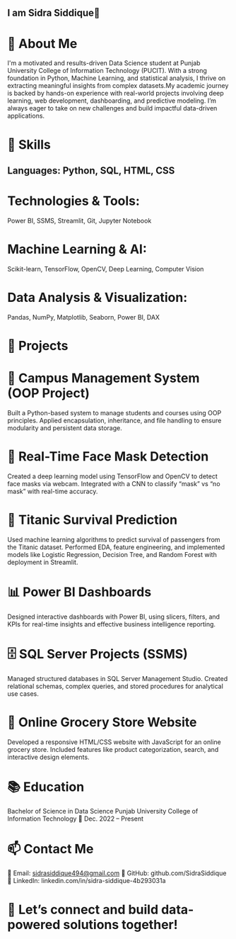 ## I am Sidra Siddique👋
# 🌟 About Me
I'm a motivated and results-driven Data Science student at Punjab University College of Information Technology (PUCIT). With a strong foundation in Python, Machine Learning, and statistical analysis, I thrive on extracting meaningful insights from complex datasets.My academic journey is backed by hands-on experience with real-world projects involving deep learning, web development, dashboarding, and predictive modeling. I’m always eager to take on new challenges and build impactful data-driven applications.
# 🔧 Skills
## Languages: Python, SQL, HTML, CSS
# Technologies & Tools:
Power BI, SSMS, Streamlit, Git, Jupyter Notebook
# Machine Learning & AI:
Scikit-learn, TensorFlow, OpenCV, Deep Learning, Computer Vision
# Data Analysis & Visualization:
Pandas, NumPy, Matplotlib, Seaborn, Power BI, DAX
# 🚀 Projects
# 📘 Campus Management System (OOP Project)
Built a Python-based system to manage students and courses using OOP principles. Applied encapsulation, inheritance, and file handling to ensure modularity and persistent data storage.
# 🧠 Real-Time Face Mask Detection
Created a deep learning model using TensorFlow and OpenCV to detect face masks via webcam. Integrated with a CNN to classify “mask” vs “no mask” with real-time accuracy.
# 🚢 Titanic Survival Prediction
Used machine learning algorithms to predict survival of passengers from the Titanic dataset. Performed EDA, feature engineering, and implemented models like Logistic Regression, Decision Tree, and Random Forest with deployment in Streamlit.
# 📊 Power BI Dashboards
Designed interactive dashboards with Power BI, using slicers, filters, and KPIs for real-time insights and effective business intelligence reporting.
# 🗄️ SQL Server Projects (SSMS)
Managed structured databases in SQL Server Management Studio. Created relational schemas, complex queries, and stored procedures for analytical use cases.
# 🛒 Online Grocery Store Website
Developed a responsive HTML/CSS website with JavaScript for an online grocery store. Included features like product categorization, search, and interactive design elements.
# 📚 Education
Bachelor of Science in Data Science
Punjab University College of Information Technology
📆 Dec. 2022 – Present 
# 📫 Contact Me
📧 Email: sidrasiddique494@gmail.com
🐙 GitHub: github.com/SidraSiddique
🔗 LinkedIn: linkedin.com/in/sidra-siddique-4b293031a

# 🚀 Let’s connect and build data-powered solutions together!

